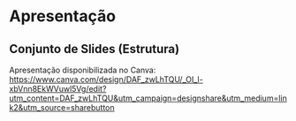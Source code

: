 # Apresentação

## Conjunto de Slides (Estrutura)

Apresentação disponibilizada no Canva:
https://www.canva.com/design/DAF_zwLhTQU/_OI_l-xbVnn8EkWVuwl5Vg/edit?utm_content=DAF_zwLhTQU&utm_campaign=designshare&utm_medium=link2&utm_source=sharebutton
